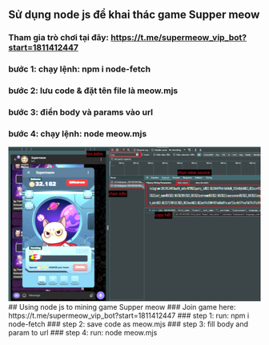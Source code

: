 ## Sử dụng node js để khai thác game Supper meow
### Tham gia trò chơi tại đây: https://t.me/supermeow_vip_bot?start=1811412447
### bước 1: chạy lệnh: npm i node-fetch
### bước 2: lưu code & đặt tên file là meow.mjs
### bước 3: điền body và params vào url
### bước 4: chạy lệnh: node meow.mjs
<div align="center">
    <img src="./get_token.png">
    <br>
</div>
## Using node js to mining game Supper meow
### Join game here: https://t.me/supermeow_vip_bot?start=1811412447
### step 1: run: npm i node-fetch
### step 2: save code as meow.mjs
### step 3: fill body and param to url
### step 4: run: node meow.mjs
